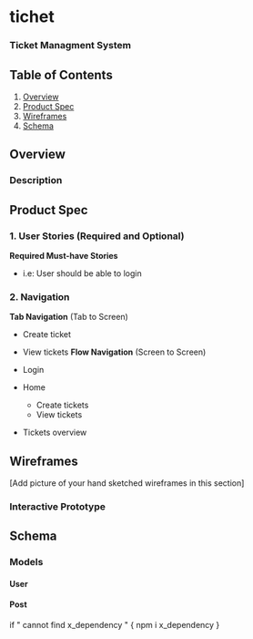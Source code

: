 # tichet
### Ticket Managment System


## Table of Contents
1. [Overview](#Overview)
2. [Product Spec](#Product-Spec)
3. [Wireframes](#Wireframes)
4. [Schema](#Schema)

## Overview
### Description


## Product Spec

### 1. User Stories (Required and Optional)

**Required Must-have Stories**

* i.e: User should be able to login


### 2. Navigation

**Tab Navigation** (Tab to Screen)

* Create ticket
* View tickets 
**Flow Navigation** (Screen to Screen)

* Login
   
* Home
   * Create tickets
   * View tickets
* Tickets overview

## Wireframes
[Add picture of your hand sketched wireframes in this section]

### Interactive Prototype

## Schema

### Models
#### User
   
#### Post
if " cannot find x_dependency  " { npm i x_dependency }
